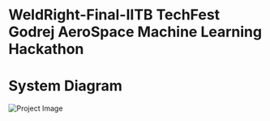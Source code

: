 # WeldRight-Final-IITB TechFest Godrej AeroSpace Machine Learning Hackathon
# System Diagram
![Project Image](Weldwright.drawio.png)
